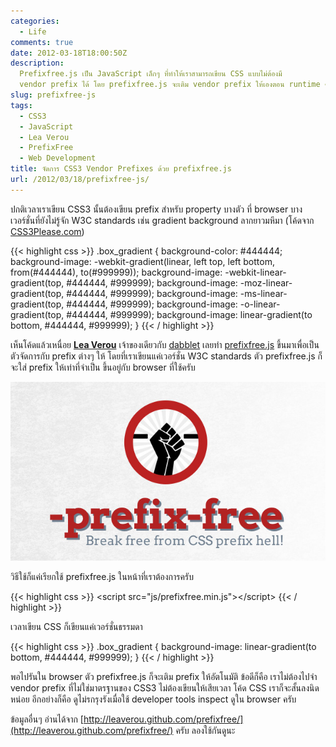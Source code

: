 ```yaml
---
categories:
  - Life
comments: true
date: 2012-03-18T18:00:50Z
description:
  Prefixfree.js เป็น JavaScript เล็กๆ ที่ทำให้เราสามารถเขียน CSS แบบไม่ต้องมี
  vendor prefix ได้ โดย prefixfree.js จะเติม vendor prefix ให้เองตอน runtime ครับ
slug: prefixfree-js
tags:
  - CSS3
  - JavaScript
  - Lea Verou
  - PrefixFree
  - Web Development
title: จัดการ CSS3 Vendor Prefixes ด้วย prefixfree.js
url: /2012/03/18/prefixfree-js/
---
```


ปกติเวลาเราเขียน CSS3 นั้นต้องเขียน prefix สำหรับ property บางตัว ที่ browser บางเวอร์ชั่นที่ยังไม่รู้จัก W3C standards เช่น gradient background ลากยาวมหึมา (โค้ดจาก [CSS3Please.com](http://css3please.com/))

{{< highlight css >}}
.box_gradient {
  background-color: #444444;
  background-image: -webkit-gradient(linear, left top, left bottom, from(#444444), to(#999999));
  background-image: -webkit-linear-gradient(top, #444444, #999999);
  background-image: -moz-linear-gradient(top, #444444, #999999);
  background-image: -ms-linear-gradient(top, #444444, #999999);
  background-image: -o-linear-gradient(top, #444444, #999999);
  background-image: linear-gradient(to bottom, #444444, #999999);
}
{{< / highlight >}}

เห็นโค้ดแล้วเหนื่อย **[Lea Verou](http://lea.verou.me/)** เจ้าของเดียวกับ [dabblet](https://armno.in.th/2012/03/12/dabblet-com-css-playground/) เลยทำ [prefixfree.js](http://leaverou.github.com/prefixfree/) ขึ้นมาเพื่อเป็นตัวจัดการกับ prefix ต่างๆ ให้ โดยที่เราเขียนแค่เวอร์ชั่น W3C standards ตัว prefixfree.js ก็จะใส่ prefix ให้เท่าที่จำเป็น ขึ้นอยู่กับ browser ที่ใช้ครับ

![prefix-free](images/8506629435_7bed3a069c_o.jpg)

วิธีใช้ก็แค่เรียกใช้ prefixfree.js ในหน้าที่เราต้องการครับ

{{< highlight css >}}
&lt;script src="js/prefixfree.min.js"&gt;&lt;/script&gt;
{{< / highlight >}}

เวลาเขียน CSS ก็เขียนแค่เวอร์ชั่นธรรมดา

{{< highlight css >}}
.box_gradient {
  background-image: linear-gradient(to bottom, #444444, #999999);
}
{{< / highlight >}}

พอไปรันใน browser ตัว prefixfree.js ก็จะเติม prefix ให้อัตโนมัติ ข้อดีก็คือ เราไม่ต้องไปจำ vendor prefix ที่ไม่ใช่มาตรฐานของ CSS3 ไม่ต้องเขียนให้เสียเวลา โค้ด CSS เราก็จะสั้นลงนิดหน่อย อีกอย่างก็คือ ดูไม่รกรุงรังเมื่อใช้ developer tools inspect ดูใน browser ครับ

ข้อมูลอื่นๆ อ่านได้จาก [http://leaverou.github.com/prefixfree/](http://leaverou.github.com/prefixfree/) ครับ ลองใช้กันดูนะ
